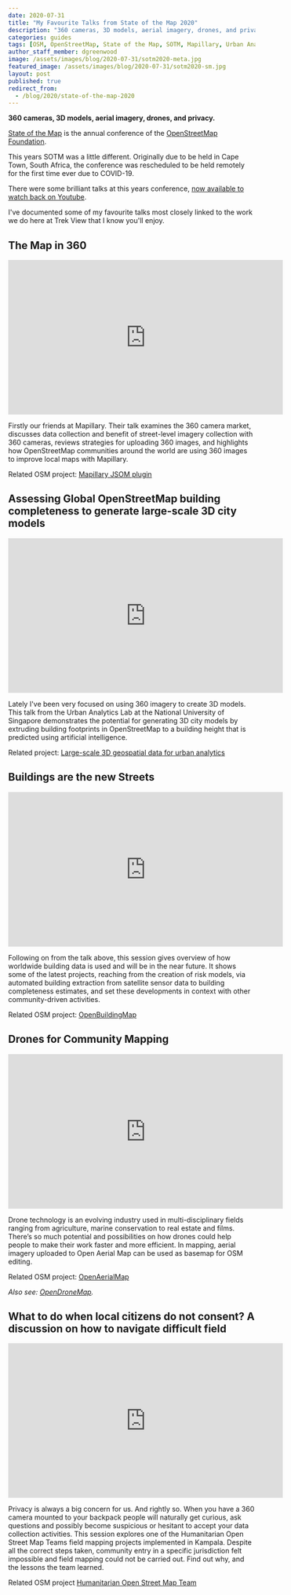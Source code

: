 ```yaml
---
date: 2020-07-31
title: "My Favourite Talks from State of the Map 2020"
description: "360 cameras, 3D models, aerial imagery, drones, and privacy."
categories: guides
tags: [OSM, OpenStreetMap, State of the Map, SOTM, Mapillary, Urban Analytics Lab, OpenBuildingMap, National University of Singapore, OpenAerialMap, Humanitarian Open Street Map, HOSM]
author_staff_member: dgreenwood
image: /assets/images/blog/2020-07-31/sotm2020-meta.jpg
featured_image: /assets/images/blog/2020-07-31/sotm2020-sm.jpg
layout: post
published: true
redirect_from:
  - /blog/2020/state-of-the-map-2020
---
```


**360 cameras, 3D models, aerial imagery, drones, and privacy.**

[State of the Map](https://stateofthemap.org/) is the annual conference of the [OpenStreetMap Foundation](https://wiki.osmfoundation.org/wiki/Main_Page).

This years SOTM was a little different. Originally due to be held in Cape Town, South Africa, the conference was rescheduled to be held remotely for the first time ever due to COVID-19.

There were some brilliant talks at this years conference, [now available to watch back on Youtube](https://www.youtube.com/watch?v=AeY6yU8uYPc&list=PLQNy8KsDknCoPMylvJhmF2z7qu1PQ47Nf).

I've documented some of my favourite talks most closely linked to the work we do here at Trek View that I know you'll enjoy.

## The Map in 360

<iframe width="560" height="315" src="https://www.youtube.com/embed/qAEn_5XFGH4" frameborder="0" allow="accelerometer; autoplay; encrypted-media; gyroscope; picture-in-picture" allowfullscreen></iframe>

Firstly our friends at Mapillary. Their talk examines the 360 camera market, discusses data collection and benefit of street-level imagery collection with 360 cameras, reviews strategies for uploading 360 images, and highlights how OpenStreetMap communities around the world are using 360 images to improve local maps with Mapillary.

Related OSM project: [Mapillary JSOM plugin](https://wiki.openstreetmap.org/wiki/JOSM/Plugins/Mapillary)

## Assessing Global OpenStreetMap building completeness to generate large-scale 3D city models

<iframe width="560" height="315" src="https://www.youtube.com/embed/agorlD1Fz0I" frameborder="0" allow="accelerometer; autoplay; encrypted-media; gyroscope; picture-in-picture" allowfullscreen></iframe>

Lately I've been very focused on using 360 imagery to create 3D models. This talk from the Urban Analytics Lab at the National University of Singapore demonstrates the potential for generating 3D city models by extruding building footprints in OpenStreetMap to a building height that is predicted using artificial intelligence.

Related project: [Large-scale 3D geospatial data for urban analytics](https://ual.sg/project/3d-open/)

## Buildings are the new Streets

<iframe width="560" height="315" src="https://www.youtube.com/embed/n69Y6VcYOCQ" frameborder="0" allow="accelerometer; autoplay; encrypted-media; gyroscope; picture-in-picture" allowfullscreen></iframe>

Following on from the talk above, this session gives overview of how worldwide building data is used and will be in the near future. It shows some of the latest projects, reaching from the creation of risk models, via automated building extraction from satellite sensor data to building completeness estimates, and set these developments in context with other community-driven activities.

Related OSM project: [OpenBuildingMap](http://obm.gfz-potsdam.de/)

## Drones for Community Mapping

<iframe width="560" height="315" src="https://www.youtube.com/embed/qatvKNeIxB0" frameborder="0" allow="accelerometer; autoplay; encrypted-media; gyroscope; picture-in-picture" allowfullscreen></iframe>

Drone technology is an evolving industry used in multi-disciplinary fields ranging from agriculture, marine conservation to real estate and films. There’s so much potential and possibilities on how drones could help people to make their work faster and more efficient. In mapping, aerial imagery uploaded to Open Aerial Map can be used as basemap for OSM editing.

Related OSM project: [OpenAerialMap](https://openaerialmap.org/)

_Also see: [OpenDroneMap](https://www.opendronemap.org/)._

## What to do when local citizens do not consent? A discussion on how to navigate difficult field

<iframe width="560" height="315" src="https://www.youtube.com/embed/rWZh_sudQF8" frameborder="0" allow="accelerometer; autoplay; encrypted-media; gyroscope; picture-in-picture" allowfullscreen></iframe>

Privacy is always a big concern for us. And rightly so. When you have a 360 camera mounted to your backpack people will naturally get curious, ask questions and possibly become suspicious or hesitant to accept your data collection activities. This session explores one of the Humanitarian Open Street Map Teams field mapping projects implemented in Kampala. Despite all the correct steps taken, community entry in a specific jurisdiction felt impossible and field mapping could not be carried out. Find out why, and the lessons the team learned.

Related OSM project [Humanitarian Open Street Map Team](https://www.hotosm.org/)
